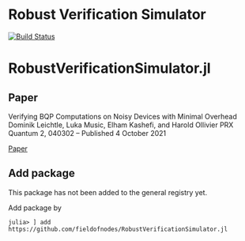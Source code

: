 # Robust Verification Simulator

[![Build Status](https://github.com/fieldofnodes/RobustVerificationSimulator.jl/actions/workflows/CI.yml/badge.svg?branch=main)](https://github.com/fieldofnodes/RobustVerificationSimulator.jl/actions/workflows/CI.yml?query=branch%3Amain)
# RobustVerificationSimulator.jl

## Paper

Verifying BQP Computations on Noisy Devices with Minimal Overhead
Dominik Leichtle, Luka Music, Elham Kashefi, and Harold Ollivier
PRX Quantum 2, 040302 – Published 4 October 2021

[Paper](https://journals.aps.org/prxquantum/abstract/10.1103/PRXQuantum.2.040302)

## Add package

This package has not been added to the general registry yet.

Add package by

```
julia> ] add https://github.com/fieldofnodes/RobustVerificationSimulator.jl
```
